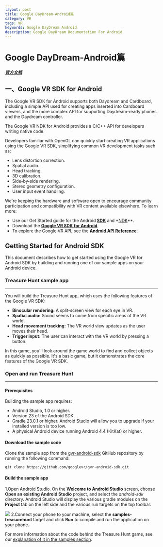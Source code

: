 ```yaml
---
layout: post
title: Google DayDream-Android篇
category: VR
tags: VR
keywords: Google DayDream Android 
description: Google DayDream Documentation For Android
---
```

# Google DayDream-Android篇

#### *<a href="https://developers.google.com/vr/android/" target="_blank">官方文档</a>*

## 一、Google VR SDK for Android

The Google VR SDK for Android supports both Daydream and Cardboard, including a simple API used for creating apps inserted into Cardboard viewers, and the more complex API for supporting Daydream-ready phones and the Daydream controller.

The Google VR NDK for Android provides a C/C++ API for developers writing native code.

Developers familiar with OpenGL can quickly start creating VR applications using the Google VR SDK, simplifying common VR development tasks such as:

- Lens distortion correction.
- Spatial audio.
- Head tracking.
- 3D calibration.
- Side-by-side rendering.
- Stereo geometry configuration.
- User input event handling.
	
We're keeping the hardware and software open to encourage community participation and compatibility with VR content available elsewhere.
To learn more:

- Use our Get Started guide for the Android **<a href="https://developers.google.com/vr/android/get-started" target="_blank">SDK</a>** and *<a href="https://developers.google.com/vr/android/ndk/get-started" target="_blank">NDK</a>**.
- Download the **<a href="https://developers.google.com/vr/android/download" target="_blank">Google VR SDK for Android</a>**.
- To explore the Google VR API, see the **<a href="https://developers.google.com/vr/android/reference_overview" target="_blank">Android API Reference</a>**.


## Getting Started for Android SDK

This document describes how to get started using the Google VR for Android SDK by building and running one of our sample apps on your Android device.

### Treasure Hunt sample app

---

You will build the Treasure Hunt app, which uses the following features of the Google VR SDK:

- **Binocular rendering:** A split-screen view for each eye in VR.
- **Spatial audio:** Sound seems to come from specific areas of the VR world.
- **Head movement tracking:** The VR world view updates as the user moves their head.
- **Trigger input:** The user can interact with the VR world by pressing a button.

In this game, you'll look around the game world to find and collect objects as quickly as possible. It's a basic game, but it demonstrates the core features of the Google VR SDK.

### Open and run Treasure Hunt

---

#### Prerequisites

Building the sample app requires:

- Android Studio, 1.0 or higher.
- Version 23 of the Android SDK.
- Gradle 23.0.1 or higher. Android Studio will allow you to upgrade if your installed version is too low.
- A physical Android device running Android 4.4 (KitKat) or higher.

#### Download the sample code

Clone the sample app from the [gvr-android-sdk](https://github.com/googlevr/gvr-android-sdk) GitHub repository by running the following command:

```
git clone https://github.com/googlevr/gvr-android-sdk.git
```
#### Build the sample app

1.Open Android Studio. On the **Welcome to Android Studio** screen, choose **Open an existing Android Studio** project, and select the *android-sdk* directory. Android Studio will display the various gradle modules on the **Project** tab on the left side and the various run targets on the top toolbar.

![](https://developers.google.com/vr/images/android/android-studio.png)
2.Connect your phone to your machine, select the **samples-treasurehunt** target and click **Run** to compile and run the application on your phone.

For more information about the code behind the Treasure Hunt game, see our [explanation of it in the samples section](https://developers.google.com/vr/android/samples/treasure-hunt).

